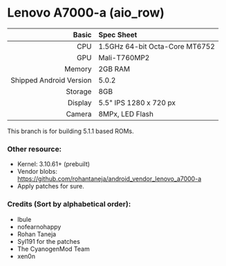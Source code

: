 Lenovo A7000-a (aio_row)
==============

Basic   | Spec Sheet
-------:|:-------------------------
CPU     | 1.5GHz 64-bit Octa-Core MT6752
GPU     | Mali-T760MP2
Memory  | 2GB RAM
Shipped Android Version | 5.0.2
Storage | 8GB
Display | 5.5" IPS 1280 x 720 px
Camera  | 8MPx, LED Flash

This branch is for building 5.1.1 based ROMs.

### Other resource:
  - Kernel: 3.10.61+ (prebuilt)
  - Vendor blobs: https://github.com/rohantaneja/android_vendor_lenovo_a7000-a
  - Apply patches for sure.

### Credits (Sort by alphabetical order):
  - lbule
  - nofearnohappy
  - Rohan Taneja
  - Syl191 for the patches
  - The CyanogenMod Team
  - xen0n
